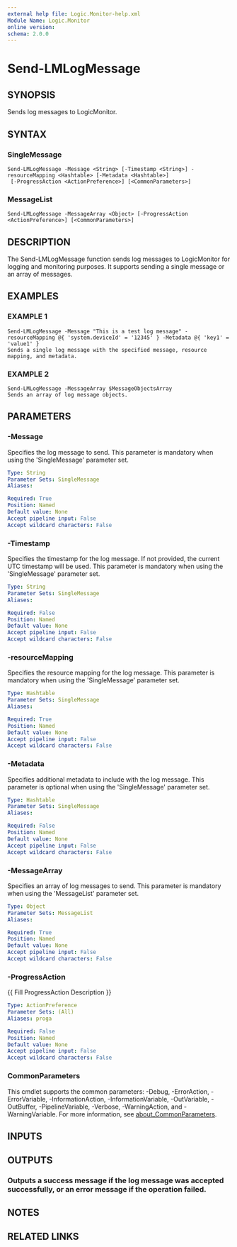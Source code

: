 ```yaml
---
external help file: Logic.Monitor-help.xml
Module Name: Logic.Monitor
online version:
schema: 2.0.0
---
```


# Send-LMLogMessage

## SYNOPSIS
Sends log messages to LogicMonitor.

## SYNTAX

### SingleMessage
```
Send-LMLogMessage -Message <String> [-Timestamp <String>] -resourceMapping <Hashtable> [-Metadata <Hashtable>]
 [-ProgressAction <ActionPreference>] [<CommonParameters>]
```

### MessageList
```
Send-LMLogMessage -MessageArray <Object> [-ProgressAction <ActionPreference>] [<CommonParameters>]
```

## DESCRIPTION
The Send-LMLogMessage function sends log messages to LogicMonitor for logging and monitoring purposes.
It supports sending a single message or an array of messages.

## EXAMPLES

### EXAMPLE 1
```
Send-LMLogMessage -Message "This is a test log message" -resourceMapping @{ 'system.deviceId' = '12345' } -Metadata @{ 'key1' = 'value1' }
Sends a single log message with the specified message, resource mapping, and metadata.
```

### EXAMPLE 2
```
Send-LMLogMessage -MessageArray $MessageObjectsArray
Sends an array of log message objects.
```

## PARAMETERS

### -Message
Specifies the log message to send.
This parameter is mandatory when using the 'SingleMessage' parameter set.

```yaml
Type: String
Parameter Sets: SingleMessage
Aliases:

Required: True
Position: Named
Default value: None
Accept pipeline input: False
Accept wildcard characters: False
```

### -Timestamp
Specifies the timestamp for the log message.
If not provided, the current UTC timestamp will be used.
This parameter is mandatory when using the 'SingleMessage' parameter set.

```yaml
Type: String
Parameter Sets: SingleMessage
Aliases:

Required: False
Position: Named
Default value: None
Accept pipeline input: False
Accept wildcard characters: False
```

### -resourceMapping
Specifies the resource mapping for the log message.
This parameter is mandatory when using the 'SingleMessage' parameter set.

```yaml
Type: Hashtable
Parameter Sets: SingleMessage
Aliases:

Required: True
Position: Named
Default value: None
Accept pipeline input: False
Accept wildcard characters: False
```

### -Metadata
Specifies additional metadata to include with the log message.
This parameter is optional when using the 'SingleMessage' parameter set.

```yaml
Type: Hashtable
Parameter Sets: SingleMessage
Aliases:

Required: False
Position: Named
Default value: None
Accept pipeline input: False
Accept wildcard characters: False
```

### -MessageArray
Specifies an array of log messages to send.
This parameter is mandatory when using the 'MessageList' parameter set.

```yaml
Type: Object
Parameter Sets: MessageList
Aliases:

Required: True
Position: Named
Default value: None
Accept pipeline input: False
Accept wildcard characters: False
```

### -ProgressAction
{{ Fill ProgressAction Description }}

```yaml
Type: ActionPreference
Parameter Sets: (All)
Aliases: proga

Required: False
Position: Named
Default value: None
Accept pipeline input: False
Accept wildcard characters: False
```

### CommonParameters
This cmdlet supports the common parameters: -Debug, -ErrorAction, -ErrorVariable, -InformationAction, -InformationVariable, -OutVariable, -OutBuffer, -PipelineVariable, -Verbose, -WarningAction, and -WarningVariable. For more information, see [about_CommonParameters](http://go.microsoft.com/fwlink/?LinkID=113216).

## INPUTS

## OUTPUTS

### Outputs a success message if the log message was accepted successfully, or an error message if the operation failed.
## NOTES

## RELATED LINKS
